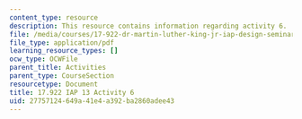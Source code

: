 ```yaml
---
content_type: resource
description: This resource contains information regarding activity 6.
file: /media/courses/17-922-dr-martin-luther-king-jr-iap-design-seminar-january-iap-2013/27757124649a41e4a392ba2860adee43_MIT17_922IAP13_Activity6.pdf
file_type: application/pdf
learning_resource_types: []
ocw_type: OCWFile
parent_title: Activities
parent_type: CourseSection
resourcetype: Document
title: 17.922 IAP 13 Activity 6
uid: 27757124-649a-41e4-a392-ba2860adee43
---
```

